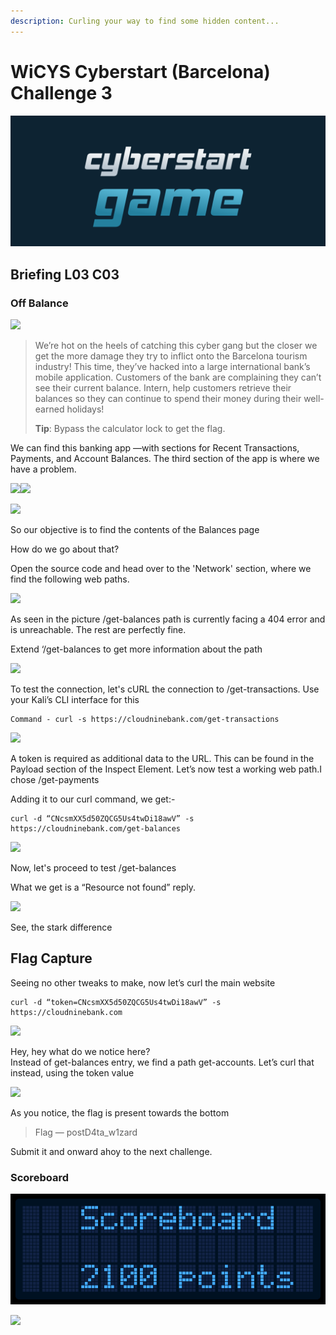```yaml
---
description: Curling your way to find some hidden content...
---
```


# WiCYS Cyberstart (Barcelona) Challenge 3



![](../../.gitbook/assets/CS.png)

## Briefing L03 C03 <a href="#a5cd" id="a5cd"></a>

### Off Balance <a href="#afd4" id="afd4"></a>

&#x20;                                           ![](https://miro.medium.com/max/761/1\*9dDt2LLhthNxkCJMV5Ps8w.jpeg)

> We’re hot on the heels of catching this cyber gang but the closer we get the more damage they try to inflict onto the Barcelona tourism industry! This time, they’ve hacked into a large international bank’s mobile application. Customers of the bank are complaining they can’t see their current balance. Intern, help customers retrieve their balances so they can continue to spend their money during their well-earned holidays!
>
> **Tip**: Bypass the calculator lock to get the flag.

We can find this banking app —with sections for Recent Transactions, Payments, and Account Balances. The third section of the app is where we have a problem.



&#x20;    ![](https://miro.medium.com/max/830/1\*y3UdcxiqRHRbNtVX5uazZw.jpeg)![](https://miro.medium.com/max/826/1\*5TWvWFllp0aBpeMWLDjKYA.jpeg)



&#x20;                                   ![](https://miro.medium.com/max/764/1\*dI01OZ7\_MYhjc1gOJlfhsQ.jpeg)  &#x20;

So our objective is to find the contents of the Balances page

How do we go about that?

Open the source code and head over to the 'Network' section, where we find the following web paths.

&#x20;                              ![](https://miro.medium.com/max/1400/1\*536YZJB\_Ju2hIIutGTBhgg.jpeg)

As seen in the picture /get-balances path is currently facing a 404 error and is unreachable. The rest are perfectly fine.

Extend ‘/get-balances to get more information about the path

&#x20;                              ![](https://miro.medium.com/max/435/1\*-PKcgLVwWWAn4AAx28BxCQ.jpeg)

To test the connection, let's cURL the connection to /get-transactions. Use your Kali’s CLI interface for this

```
Command - curl -s https://cloudninebank.com/get-transactions
```

&#x20;                                    ![](https://miro.medium.com/max/520/1\*p7-JcaPZlg4LTwyx6JZKHA.jpeg)

A token is required as additional data to the URL. This can be found in the Payload section of the Inspect Element. Let’s now test a working web path.I chose /get-payments

Adding it to our curl command, we get:-

```
curl -d “CNcsmXX5d50ZQCG5Us4twDi18awV” -s https://cloudninebank.com/get-balances
```

&#x20;                                        ![](https://miro.medium.com/max/788/1\*rWZAHiDKy1iU\_pn6Agd7mA.jpeg)

Now, let's proceed to test /get-balances

What we get is a “Resource not found” reply.

&#x20;                                         ![](https://miro.medium.com/max/788/1\*oM15lPQ\_TP3wqscID3Gk6w.jpeg)

See, the stark difference

## Flag Capture <a href="#9a34" id="9a34"></a>

Seeing no other tweaks to make, now let’s curl the main website

```
curl -d “token=CNcsmXX5d50ZQCG5Us4twDi18awV” -s https://cloudninebank.com
```

&#x20;                                       ![](https://miro.medium.com/max/710/1\*XPwZIipGHSU\_u1xTOecJdQ.jpeg)

Hey, hey what do we notice here?\
Instead of get-balances entry, we find a path get-accounts. Let’s curl that instead, using the token value

&#x20;                                      ![](https://miro.medium.com/max/788/1\*xp12mQV8TJfDDkx2SWpX2w.jpeg)

As you notice, the flag is present towards the bottom

> Flag — postD4ta\_w1zard

Submit it and onward ahoy to the next challenge.

### Scoreboard

![](<../../.gitbook/assets/screenshot (10).png>)

&#x20;                                                  ![](https://miro.medium.com/max/524/1\*3Cqq7IAVKSbFXN42E8cQqw.jpeg)
